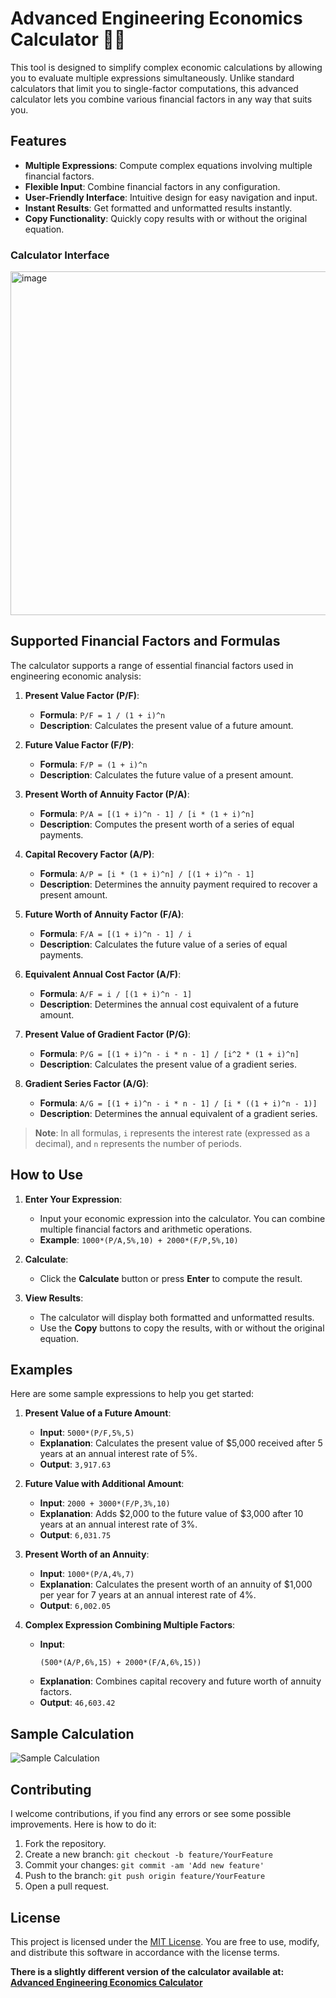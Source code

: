 # Advanced Engineering Economics Calculator 👷‍♂️

This tool is designed to simplify complex economic calculations by allowing you to evaluate multiple expressions simultaneously. Unlike standard calculators that limit you to single-factor computations, this advanced calculator lets you combine various financial factors in any way that suits you.

## Features

- **Multiple Expressions**: Compute complex equations involving multiple financial factors.
- **Flexible Input**: Combine financial factors in any configuration.
- **User-Friendly Interface**: Intuitive design for easy navigation and input.
- **Instant Results**: Get formatted and unformatted results instantly.
- **Copy Functionality**: Quickly copy results with or without the original equation.

### Calculator Interface

<img width="550" alt="image" src="https://github.com/user-attachments/assets/029e2d1a-bd03-44a7-88d3-959e934da643">


## Supported Financial Factors and Formulas

The calculator supports a range of essential financial factors used in engineering economic analysis:

1. **Present Value Factor (P/F)**:
   - **Formula**: `P/F = 1 / (1 + i)^n`
   - **Description**: Calculates the present value of a future amount.

2. **Future Value Factor (F/P)**:
   - **Formula**: `F/P = (1 + i)^n`
   - **Description**: Calculates the future value of a present amount.

3. **Present Worth of Annuity Factor (P/A)**:
   - **Formula**: `P/A = [(1 + i)^n - 1] / [i * (1 + i)^n]`
   - **Description**: Computes the present worth of a series of equal payments.

4. **Capital Recovery Factor (A/P)**:
   - **Formula**: `A/P = [i * (1 + i)^n] / [(1 + i)^n - 1]`
   - **Description**: Determines the annuity payment required to recover a present amount.

5. **Future Worth of Annuity Factor (F/A)**:
   - **Formula**: `F/A = [(1 + i)^n - 1] / i`
   - **Description**: Calculates the future value of a series of equal payments.

6. **Equivalent Annual Cost Factor (A/F)**:
   - **Formula**: `A/F = i / [(1 + i)^n - 1]`
   - **Description**: Determines the annual cost equivalent of a future amount.

7. **Present Value of Gradient Factor (P/G)**:
   - **Formula**: `P/G = [(1 + i)^n - i * n - 1] / [i^2 * (1 + i)^n]`
   - **Description**: Calculates the present value of a gradient series.

8. **Gradient Series Factor (A/G)**:
   - **Formula**: `A/G = [(1 + i)^n - i * n - 1] / [i * ((1 + i)^n - 1)]`
   - **Description**: Determines the annual equivalent of a gradient series.

> **Note**: In all formulas, `i` represents the interest rate (expressed as a decimal), and `n` represents the number of periods.

## How to Use

1. **Enter Your Expression**:
   - Input your economic expression into the calculator. You can combine multiple financial factors and arithmetic operations.
   - **Example**: `1000*(P/A,5%,10) + 2000*(F/P,5%,10)`

2. **Calculate**:
   - Click the **Calculate** button or press **Enter** to compute the result.

3. **View Results**:
   - The calculator will display both formatted and unformatted results.
   - Use the **Copy** buttons to copy the results, with or without the original equation.

## Examples

Here are some sample expressions to help you get started:

1. **Present Value of a Future Amount**:
   - **Input**: `5000*(P/F,5%,5)`
   - **Explanation**: Calculates the present value of $5,000 received after 5 years at an annual interest rate of 5%.
   - **Output**: `3,917.63`

2. **Future Value with Additional Amount**:
   - **Input**: `2000 + 3000*(F/P,3%,10)`
   - **Explanation**: Adds $2,000 to the future value of $3,000 after 10 years at an annual interest rate of 3%.
   - **Output**: `6,031.75`

3. **Present Worth of an Annuity**:
   - **Input**: `1000*(P/A,4%,7)`
   - **Explanation**: Calculates the present worth of an annuity of $1,000 per year for 7 years at an annual interest rate of 4%.
   - **Output**: `6,002.05`

4. **Complex Expression Combining Multiple Factors**:
   - **Input**:
     ```
     (500*(A/P,6%,15) + 2000*(F/A,6%,15))
     ```
   - **Explanation**: Combines capital recovery and future worth of annuity factors.
   - **Output**: `46,603.42`


## Sample Calculation

![Sample Calculation](https://github.com/user-attachments/assets/45260ed7-3fb2-4d2d-80d2-04d8aceb9e17)

## Contributing

I welcome contributions, if you find any errors or see some possible improvements. Here is how to do it:

1. Fork the repository.
2. Create a new branch: `git checkout -b feature/YourFeature`
3. Commit your changes: `git commit -am 'Add new feature'`
4. Push to the branch: `git push origin feature/YourFeature`
5. Open a pull request.

## License

This project is licensed under the [MIT License](LICENSE). You are free to use, modify, and distribute this software in accordance with the license terms.


**There is a slightly different version of the calculator available at: [Advanced Engineering Economics Calculator](https://frosttools.com/engineeringeconomicscalculator)**
